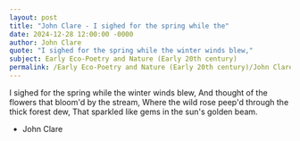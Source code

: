 ```yaml
---
layout: post
title: "John Clare - I sighed for the spring while the"
date: 2024-12-28 12:00:00 -0000
author: John Clare
quote: "I sighed for the spring while the winter winds blew,"
subject: Early Eco-Poetry and Nature (Early 20th century)
permalink: /Early Eco-Poetry and Nature (Early 20th century)/John Clare/John Clare - I sighed for the spring while the
---
```


I sighed for the spring while the winter winds blew,
And thought of the flowers that bloom'd by the stream,
Where the wild rose peep'd through the thick forest dew,
That sparkled like gems in the sun's golden beam.

- John Clare
